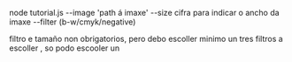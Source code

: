 node tutorial.js --image 'path á imaxe' --size cifra para indicar o ancho da imaxe --filter (b-w/cmyk/negative)

filtro e tamaño non obrigatorios, pero debo escoller minimo un
tres filtros a escoller , so podo escooler un
